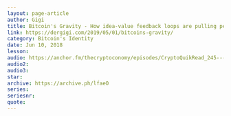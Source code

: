 ```yaml
---
layout: page-article
author: Gigi
title: Bitcoin's Gravity - How idea-value feedback loops are pulling people in
link: https://dergigi.com/2019/05/01/bitcoins-gravity/
category: Bitcoin's Identity
date: Jun 10, 2018
lesson: 
audio: https://anchor.fm/thecryptoconomy/episodes/CryptoQuikRead_245---Bitcoins-Gravity-dergigi-e3urjl/a-aefav4
audio2: 
audio3: 
star: 
archive: https://archive.ph/lfaeO
series: 
seriesnr: 
quote: 
---
```

